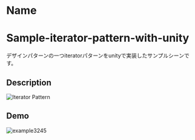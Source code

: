 Name
====
# Sample-iterator-pattern-with-unity

デザインパターンの一つiteratorパターンをunityで実装したサンプルシーンです。
## Description
![Iterator Pattern](https://user-images.githubusercontent.com/47607604/75369899-9c4a9c80-5907-11ea-896e-2e98e9300f9e.png)
## Demo
![example3245](https://user-images.githubusercontent.com/47607604/75370048-db78ed80-5907-11ea-84b7-530866981b74.gif)
